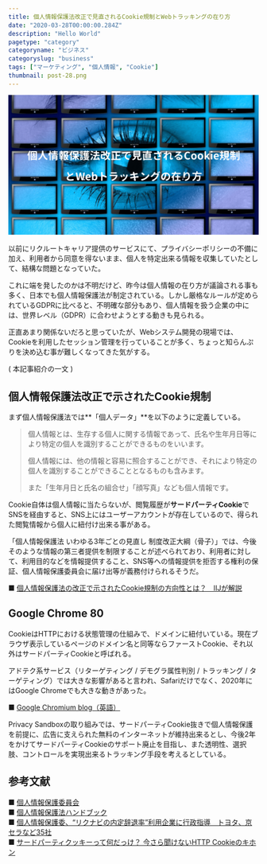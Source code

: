 ```yaml
---
title: 個人情報保護法改正で見直されるCookie規制とWebトラッキングの在り方
date: "2020-03-28T00:00:00.284Z"
description: "Hello World"
pagetype: "category"
categoryname: "ビジネス"
categoryslug: "business"
tags: ["マーケティング", "個人情報", "Cookie"]
thumbnail: post-28.png
---
```


![](./post-28.png)

以前にリクルートキャリア提供のサービスにて、プライバシーポリシーの不備に加え、利用者から同意を得ないまま、個人を特定出来る情報を収集していたとして、結構な問題となっていた。

これに端を発したのかは不明だけど、昨今は個人情報の在り方が議論される事も多く、日本でも個人情報保護法が制定されている。しかし厳格なルールが定められているGDPRに比べると、不明確な部分もあり、個人情報を扱う企業の中には、世界レベル（GDPR）に合わせようとする動きも見られる。

正直あまり関係ないだろと思っていたが、Webシステム開発の現場では、Cookieを利用したセッション管理を行っていることが多く、ちょっと知らんぷりを決め込む事が難しくなってきた気がする。

( 本記事紹介の一文 )

## 個人情報保護法改正で示されたCookie規制

まず個人情報保護法では**「個人データ」**を以下のように定義している。

> 個人情報とは、生存する個人に関する情報であって、氏名や生年月日等により特定の個人を識別することができるものをいいます。
>
> 個人情報には、他の情報と容易に照合することができ、それにより特定の個人を識別することができることとなるものも含みます。
>
> また「生年月日と氏名の組合せ」「顔写真」なども個人情報です。

Cookie自体は個人情報に当たらないが、閲覧履歴が**サードパーティCookie**でSNSを経由すると、SNS上にはユーザーアカウントが存在しているので、得られた閲覧情報から個人に紐付け出来る事がある。

「個人情報保護法 いわゆる3年ごとの見直し 制度改正大綱（骨子）」では、今後そのような情報の第三者提供を制限することが述べられており、利用者に対して、利用目的などを情報提供すること、SNS等への情報提供を拒否する権利の保証、個人情報保護委員会に届け出等が義務付けられるそうだ。

■ [個人情報保護法の改正で示されたCookie規制の方向性とは？　IIJが解説](https://internet.watch.impress.co.jp/docs/news/1225265.html)

## Google Chrome 80

CookieはHTTPにおける状態管理の仕組みで、ドメインに紐付いている。現在ブラウザ表示しているページのドメイン名と同等ならファーストCookie、それ以外はサードパーティCookieと呼ばれる。

アドテク系サービス（リターゲティング / デモグラ属性判別 / トラッキング / ターゲティング）では大きな影響があると言われ、Safariだけでなく、2020年にはGoogle Chromeでも大きな動きがあった。

■ [Google Chromium blog（英語）](https://blog.chromium.org/2020/01/building-more-private-web-path-towards.html)

Privacy Sandboxの取り組みでは、サードパーティCookie抜きで個人情報保護を前提に、広告に支えられた無料のインターネットが維持出来るとし、今後2年をかけてサードパーティCookieのサポート廃止を目指し、また透明性、選択肢、コントロールを実現出来るトラッキング手段を考えるとしている。



## 

## 

## 

## 参考文献

■ [個人情報保護委員会](https://www.ppc.go.jp/)  
■ [個人情報保護法ハンドブック](https://www.ppc.go.jp/files/pdf/kojinjouhou_handbook.pdf)  
■ [個人情報保護委、“リクナビの内定辞退率”利用企業に行政指導　トヨタ、京セラなど35社](https://www.itmedia.co.jp/news/articles/1912/04/news155.html)  
■ [サードパーティクッキーって何だっけ？ 今さら聞けないHTTP Cookieのキホン](https://webtan.impress.co.jp/e/2017/10/03/27016)  
